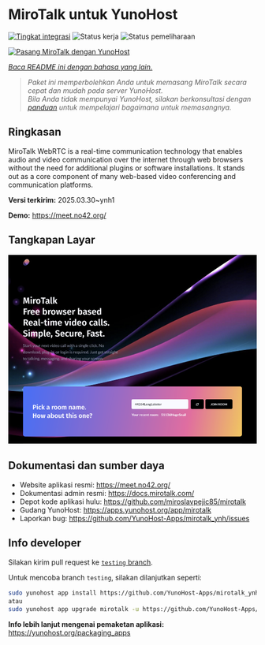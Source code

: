 <!--
N.B.: README ini dibuat secara otomatis oleh <https://github.com/YunoHost/apps/tree/master/tools/readme_generator>
Ini TIDAK boleh diedit dengan tangan.
-->

# MiroTalk untuk YunoHost

[![Tingkat integrasi](https://apps.yunohost.org/badge/integration/mirotalk)](https://ci-apps.yunohost.org/ci/apps/mirotalk/)
![Status kerja](https://apps.yunohost.org/badge/state/mirotalk)
![Status pemeliharaan](https://apps.yunohost.org/badge/maintained/mirotalk)

[![Pasang MiroTalk dengan YunoHost](https://install-app.yunohost.org/install-with-yunohost.svg)](https://install-app.yunohost.org/?app=mirotalk)

*[Baca README ini dengan bahasa yang lain.](./ALL_README.md)*

> *Paket ini memperbolehkan Anda untuk memasang MiroTalk secara cepat dan mudah pada server YunoHost.*  
> *Bila Anda tidak mempunyai YunoHost, silakan berkonsultasi dengan [panduan](https://yunohost.org/install) untuk mempelajari bagaimana untuk memasangnya.*

## Ringkasan

MiroTalk WebRTC is a real-time communication technology that enables audio and video communication over the internet through web browsers without the need for additional plugins or software installations. It stands out as a core component of many web-based video conferencing and communication platforms.


**Versi terkirim:** 2025.03.30~ynh1

**Demo:** <https://meet.no42.org/>

## Tangkapan Layar

![Tangkapan Layar pada MiroTalk](./doc/screenshots/screenshot.png)

## Dokumentasi dan sumber daya

- Website aplikasi resmi: <https://meet.no42.org/>
- Dokumentasi admin resmi: <https://docs.mirotalk.com/>
- Depot kode aplikasi hulu: <https://github.com/miroslavpejic85/mirotalk>
- Gudang YunoHost: <https://apps.yunohost.org/app/mirotalk>
- Laporkan bug: <https://github.com/YunoHost-Apps/mirotalk_ynh/issues>

## Info developer

Silakan kirim pull request ke [`testing` branch](https://github.com/YunoHost-Apps/mirotalk_ynh/tree/testing).

Untuk mencoba branch `testing`, silakan dilanjutkan seperti:

```bash
sudo yunohost app install https://github.com/YunoHost-Apps/mirotalk_ynh/tree/testing --debug
atau
sudo yunohost app upgrade mirotalk -u https://github.com/YunoHost-Apps/mirotalk_ynh/tree/testing --debug
```

**Info lebih lanjut mengenai pemaketan aplikasi:** <https://yunohost.org/packaging_apps>
